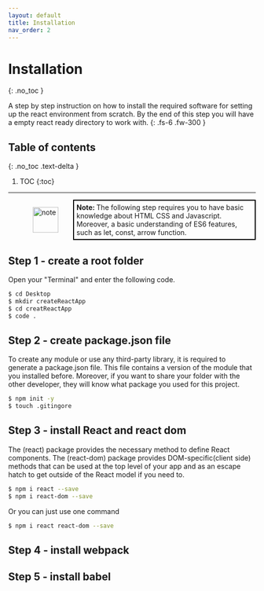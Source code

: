 ```yaml
---
layout: default
title: Installation
nav_order: 2
---
```


# Installation
{: .no_toc }

A step by step instruction on how to install the required software for setting up the react environment from scratch. By the end of this step you will have a empty react ready directory to work with. {: .fs-6 .fw-300 }

## Table of contents
{: .no_toc .text-delta }

1. TOC
{:toc}

---

<div style="margin-left: 50px; display: flex; align-items: center;">
    <img src="raw.githubusercontent.com/dmitrymatio/setupReactDocs/gh-pages/docs/img/iconfinder_v-31_3162614.png"
      alt="note"
      style=" margin-right: 30px; width: 52px;" />
      <article style="border: 2px solid black; box-sizing: border-box; padding: 5px;"><strong>Note: </strong>The following step requires you to have basic knowledge about HTML CSS and Javascript. Moreover, a basic understanding of ES6 features, such as let, const, arrow function.</article>
</div>

## Step 1 - create a root folder

Open your "Terminal" and enter the following code.

```bash
$ cd Desktop
$ mkdir createReactApp
$ cd creatReactApp
$ code .
```

## Step 2 - create package.json file
To create any module or use any third-party library, it is required to generate a package.json file. This file contains a version of the module that you installed before. Moreover, if you want to share your folder with the other developer, they will know what package you used for this project.  

```bash
$ npm init -y
$ touch .gitingore
```

## Step 3 - install React and react dom
The (react) package provides the necessary method to define React components.
The (react-dom) package provides DOM-specific(client side) methods that can be used at the top level of your app and as an escape hatch to get outside of the React model if you need to. 

```bash
$ npm i react --save
$ npm i react-dom --save
```
Or you can just use one command

```bash 
$ npm i react react-dom --save
```

## Step 4 - install webpack

## Step 5 - install babel


